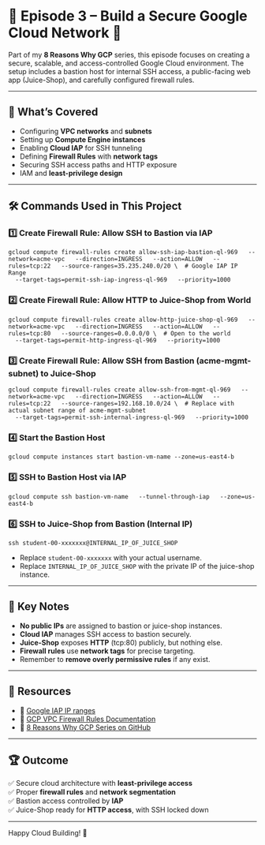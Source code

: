 
# 🚀 Episode 3 – Build a Secure Google Cloud Network 🔐
Part of my **8 Reasons Why GCP** series, this episode focuses on creating a secure, scalable, and access-controlled Google Cloud environment. The setup includes a bastion host for internal SSH access, a public-facing web app (Juice-Shop), and carefully configured firewall rules.

---

## 🧠 What’s Covered
- Configuring **VPC networks** and **subnets**
- Setting up **Compute Engine instances**
- Enabling **Cloud IAP** for SSH tunneling
- Defining **Firewall Rules** with **network tags**
- Securing SSH access paths and HTTP exposure
- IAM and **least-privilege design**

---

## 🛠️ Commands Used in This Project

### 1️⃣ **Create Firewall Rule: Allow SSH to Bastion via IAP**
```
gcloud compute firewall-rules create allow-ssh-iap-bastion-ql-969   --network=acme-vpc   --direction=INGRESS   --action=ALLOW   --rules=tcp:22   --source-ranges=35.235.240.0/20 \  # Google IAP IP Range
  --target-tags=permit-ssh-iap-ingress-ql-969   --priority=1000
```

### 2️⃣ **Create Firewall Rule: Allow HTTP to Juice-Shop from World**
```
gcloud compute firewall-rules create allow-http-juice-shop-ql-969   --network=acme-vpc   --direction=INGRESS   --action=ALLOW   --rules=tcp:80   --source-ranges=0.0.0.0/0 \  # Open to the world
  --target-tags=permit-http-ingress-ql-969   --priority=1000
```

### 3️⃣ **Create Firewall Rule: Allow SSH from Bastion (acme-mgmt-subnet) to Juice-Shop**
```
gcloud compute firewall-rules create allow-ssh-from-mgmt-ql-969   --network=acme-vpc   --direction=INGRESS   --action=ALLOW   --rules=tcp:22   --source-ranges=192.168.10.0/24 \  # Replace with actual subnet range of acme-mgmt-subnet
  --target-tags=permit-ssh-internal-ingress-ql-969   --priority=1000
```

### 4️⃣ **Start the Bastion Host**
```
gcloud compute instances start bastion-vm-name --zone=us-east4-b
```

### 5️⃣ **SSH to Bastion Host via IAP**
```
gcloud compute ssh bastion-vm-name   --tunnel-through-iap   --zone=us-east4-b
```

### 6️⃣ **SSH to Juice-Shop from Bastion (Internal IP)**
```
ssh student-00-xxxxxxx@INTERNAL_IP_OF_JUICE_SHOP
```
- Replace `student-00-xxxxxxx` with your actual username.
- Replace `INTERNAL_IP_OF_JUICE_SHOP` with the private IP of the juice-shop instance.

---

## 🔐 Key Notes
- **No public IPs** are assigned to bastion or juice-shop instances.
- **Cloud IAP** manages SSH access to bastion securely.
- **Juice-Shop** exposes **HTTP** (tcp:80) publicly, but nothing else.
- **Firewall rules** use **network tags** for precise targeting.
- Remember to **remove overly permissive rules** if any exist.

---

## 📂 Resources
- 🔗 [Google IAP IP ranges](https://cloud.google.com/iap/docs/using-tcp-forwarding#iap_tcp_forwarding_ip_ranges)
- 🔗 [GCP VPC Firewall Rules Documentation](https://cloud.google.com/vpc/docs/firewalls)
- 🔗 [8 Reasons Why GCP Series on GitHub](https://github.com/YourUsername/8-Reasons-Why-GCP)

---

## 🏆 Outcome
✅ Secure cloud architecture with **least-privilege access**  
✅ Proper **firewall rules** and **network segmentation**  
✅ Bastion access controlled by **IAP**  
✅ Juice-Shop ready for **HTTP access**, with SSH locked down

---

Happy Cloud Building! 🚀
